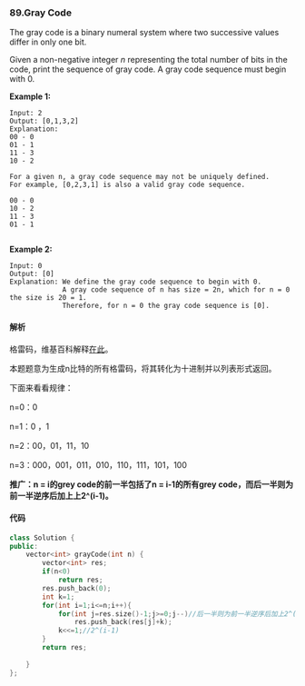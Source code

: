### 89.Gray Code

The gray code is a binary numeral system where two successive values differ in only one bit.

Given a non-negative integer *n* representing the total number of bits in the code, print the sequence of gray code. A gray code sequence must begin with 0.

**Example 1:**

```
Input: 2
Output: [0,1,3,2]
Explanation:
00 - 0
01 - 1
11 - 3
10 - 2

For a given n, a gray code sequence may not be uniquely defined.
For example, [0,2,3,1] is also a valid gray code sequence.

00 - 0
10 - 2
11 - 3
01 - 1


```

**Example 2:**

```
Input: 0
Output: [0]
Explanation: We define the gray code sequence to begin with 0.
             A gray code sequence of n has size = 2n, which for n = 0 the size is 20 = 1.
             Therefore, for n = 0 the gray code sequence is [0].
```

#### 解析

格雷码，维基百科解释[在此](https://zh.wikipedia.org/wiki/%E6%A0%BC%E9%9B%B7%E7%A0%81)。

本题题意为生成n比特的所有格雷码，将其转化为十进制并以列表形式返回。

下面来看看规律：

n=0：0

n=1：0 ，1

n=2：00，01，11，10

n=3：000，001，011，010，110，111，101，100

**推广：n = i的grey code的前一半包括了n = i-1的所有grey code，而后一半则为前一半逆序后加上上2^(i-1)。**

#### 代码

```cpp
class Solution {
public:
    vector<int> grayCode(int n) {
        vector<int> res;
        if(n<0)
            return res;
        res.push_back(0);
        int k=1;
        for(int i=1;i<=n;i++){
            for(int j=res.size()-1;j>=0;j--)//后一半则为前一半逆序后加上2^(i-1)
                res.push_back(res[j]+k);
            k<<=1;//2^(i-1)
        }
        return res;
        
    }
};
```

